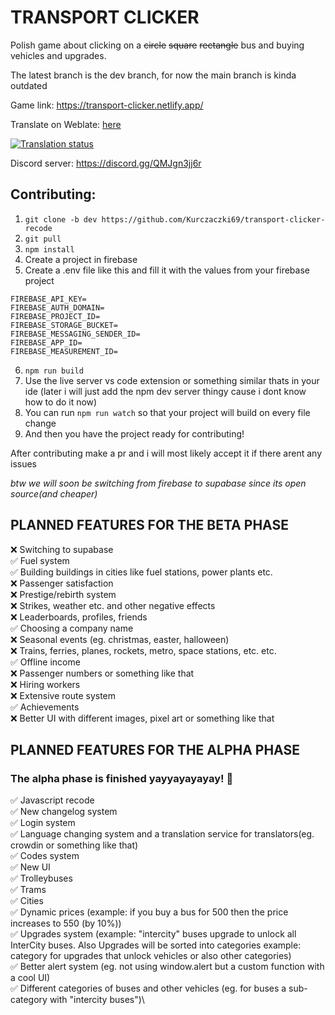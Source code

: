# TRANSPORT CLICKER

Polish game about clicking on a ~~circle~~ ~~square~~ ~~rectangle~~ bus and buying vehicles and upgrades.

The latest branch is the dev branch, for now the main branch is kinda outdated

Game link: https://transport-clicker.netlify.app/

Translate on Weblate: [here](https://hosted.weblate.org/projects/transport-clicker/)

[![Translation status](https://hosted.weblate.org/widget/transport-clicker/287x66-black.png)](https://hosted.weblate.org/projects/transport-clicker/)

Discord server: https://discord.gg/QMJgn3jj6r

## Contributing: 
1. `git clone -b dev https://github.com/Kurczaczki69/transport-clicker-recode`
2. `git pull`
3. `npm install`
4. Create a project in firebase
5. Create a .env file like this and fill it with the values from your firebase project
```
FIREBASE_API_KEY=
FIREBASE_AUTH_DOMAIN=
FIREBASE_PROJECT_ID=
FIREBASE_STORAGE_BUCKET=
FIREBASE_MESSAGING_SENDER_ID=
FIREBASE_APP_ID=
FIREBASE_MEASUREMENT_ID=
```
6. `npm run build`
7. Use the live server vs code extension or something similar thats in your ide (later i will just add the npm dev server thingy cause i dont know how to do it now)
8. You can run `npm run watch` so that your project will build on every file change
9. And then you have the project ready for contributing!

After contributing make a pr and i will most likely accept it if there arent any issues

_btw we will soon be switching from firebase to supabase since its open source(and cheaper)_

## PLANNED FEATURES FOR THE BETA PHASE

❌ Switching to supabase\
✅ Fuel system\
✅ Building buildings in cities like fuel stations, power plants etc.\
❌ Passenger satisfaction\
❌ Prestige/rebirth system\
❌ Strikes, weather etc. and other negative effects\
❌ Leaderboards, profiles, friends\
✅ Choosing a company name\
❌ Seasonal events (eg. christmas, easter, halloween)\
❌ Trains, ferries, planes, rockets, metro, space stations, etc. etc.\
✅ Offline income\
❌ Passenger numbers or something like that\
❌ Hiring workers\
❌ Extensive route system\
✅ Achievements\
❌ Better UI with different images, pixel art or something like that 

## PLANNED FEATURES FOR THE ALPHA PHASE
### The alpha phase is finished yayyayayayay! 🎉

✅ Javascript recode\
✅ New changelog system\
✅ Login system\
✅ Language changing system and a translation service for translators(eg. crowdin or something like that)\
✅ Codes system\
✅ New UI\
✅ Trolleybuses\
✅ Trams\
✅ Cities\
✅ Dynamic prices (example: if you buy a bus for 500 then the price increases to 550 (by 10%))\
✅ Upgrades system (example: "intercity" buses upgrade to unlock all InterCity buses. Also Upgrades will be sorted into categories example: category for upgrades that unlock vehicles or also other categories)\
✅ Better alert system (eg. not using window.alert but a custom function with a cool UI)\
✅ Different categories of buses and other vehicles (eg. for buses a sub-category with "intercity buses")\
